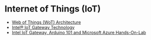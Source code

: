 # Internet of Things (IoT)

- [Web of Things (WoT) Architecture](https://www.w3.org/TR/wot-architecture/)
- [Intel® IoT Gateway Technology](https://github.com/intel-iot-devkit/intel-iot-gateway/)
- [Intel IoT Gateway, Arduino 101 and Microsoft Azure Hands-On-Lab](https://github.com/dxcamps/MicrosoftIntelIoTCamp/tree/master/HOLs)

